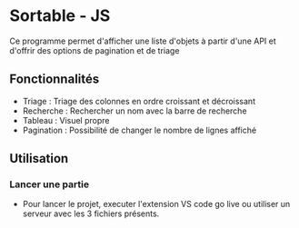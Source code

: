 # Sortable - JS

Ce programme permet d'afficher une liste d'objets à partir d'une API et d'offrir des options de pagination et de triage 

## Fonctionnalités

- Triage : Triage des colonnes en ordre croissant et décroissant
- Recherche : Rechercher un nom avec la barre de recherche
- Tableau : Visuel propre 
- Pagination : Possibilité de changer le nombre de lignes affiché

## Utilisation

### Lancer une partie

- Pour lancer le projet, executer l'extension VS code go live ou utiliser un serveur avec les 3 fichiers présents.